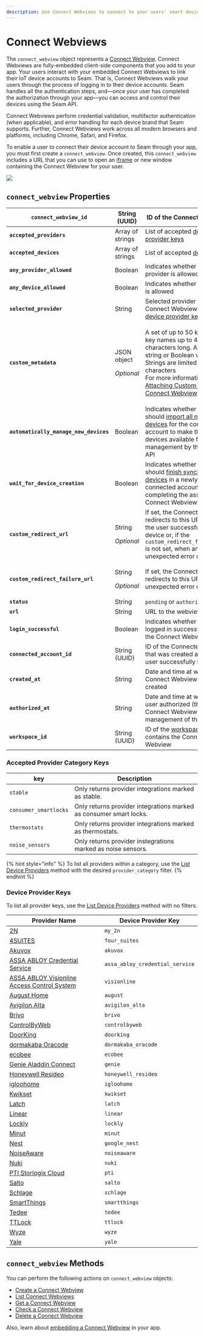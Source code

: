 ```yaml
---
description: Use Connect Webviews to connect to your users' smart devices to the Seam API
---
```


# Connect Webviews

The `connect_webview` object represents a [Connect Webview](../../core-concepts/connect-webviews/). Connect Webviews are fully-embedded client-side components that you add to your app. Your users interact with your embedded Connect Webviews to link their IoT device accounts to Seam. That is, Connect Webviews walk your users through the process of logging in to their device accounts. Seam handles all the authentication steps, and—once your user has completed the authorization through your app—you can access and control their devices using the Seam API.

Connect Webviews perform credential validation, multifactor authentication (when applicable), and error handling for each device brand that Seam supports. Further, Connect Webviews work across all modern browsers and platforms, including Chrome, Safari, and Firefox.

To enable a user to connect their device account to Seam through your app, you must first create a `connect_webview`. Once created, this `connect_webview` includes a URL that you can use to open an [iframe](https://www.w3schools.com/html/html\_iframe.asp) or new window containing the Connect Webview for your user.

![](<../../.gitbook/assets/image (12).png>)

## `connect_webview` Properties

| **`connect_webview_id`**               | String (UUID)                              | ID of the Connect Webview                                                                                                                                                                                                                                                                                                     |
| -------------------------------------- | ------------------------------------------ | ----------------------------------------------------------------------------------------------------------------------------------------------------------------------------------------------------------------------------------------------------------------------------------------------------------------------------- |
| **`accepted_providers`**               | Array of strings                           | List of accepted [device provider keys](./#device-provider-keys)                                                                                                                                                                                                                                                              |
| **`accepted_devices`**                 | Array of strings                           | List of accepted [devices](../../core-concepts/devices/)                                                                                                                                                                                                                                                                      |
| **`any_provider_allowed`**             | Boolean                                    | Indicates whether any provider is allowed                                                                                                                                                                                                                                                                                     |
| **`any_device_allowed`**               | Boolean                                    | Indicates whether any device is allowed                                                                                                                                                                                                                                                                                       |
| **`selected_provider`**                | String                                     | Selected provider of the Connect Webview, one of [device provider keys](./#device-provider-keys)                                                                                                                                                                                                                              |
| **`custom_metadata`**                  | <p>JSON object</p><p><em>Optional</em></p> | <p>A set of up to 50 keys, with key names up to 40 characters long. Accepts string or Boolean values. Strings are limited to 500 characters<br>For more information, see <a href="../../core-concepts/connect-webviews/attaching-custom-data-to-the-connect-webview.md">Attaching Custom Data to the Connect Webview</a>.</p> |
| **`automatically_manage_new_devices`** | Boolean                                    | Indicates whether Seam should [import all new devices](../../core-concepts/connect-webviews/customizing-connect-webviews.md#automatically\_manage\_new\_devices) for the connected account to make these devices available for use and management by the Seam API                                                             |
| **`wait_for_device_creation`**         | Boolean                                    | Indicates whether Seam should [finish syncing all devices](../../core-concepts/connect-webviews/customizing-connect-webviews.md#wait\_for\_device\_creation) in a newly-connected account before completing the associated Connect Webview                                                                                    |
| **`custom_redirect_url`**              | <p>String</p><p><em>Optional</em></p>      | If set, the Connect Webview redirects to this URL when the user successfully pairs a device or, if the `custom_redirect_failure_url` is not set, when an unexpected error occurs                                                                                                                                              |
| **`custom_redirect_failure_url`**      | <p>String</p><p><em>Optional</em></p>      | If set, the Connect Webview redirects to this URL when an unexpected error occurs                                                                                                                                                                                                                                             |
| **`status`**                           | String                                     | `pending` or `authorized`                                                                                                                                                                                                                                                                                                     |
| **`url`**                              | String                                     | URL to the webview                                                                                                                                                                                                                                                                                                            |
| **`login_successful`**                 | Boolean                                    | Indicates whether the user logged in successfully using the Connect Webview                                                                                                                                                                                                                                                   |
| **`connected_account_id`**             | String (UUID)                              | ID of the Connected Account that was created after the user successfully logged in                                                                                                                                                                                                                                            |
| **`created_at`**                       | String                                     | Date and time at which the Connect Webview was created                                                                                                                                                                                                                                                                        |
| **`authorized_at`**                    | String                                     | Date and time at which the user authorized (through the Connect Webview) the management of their devices                                                                                                                                                                                                                      |
| **`workspace_id`**                     | String (UUID)                              | ID of the [workspace](../../core-concepts/workspaces/) that contains the Connect Webview                                                                                                                                                                                                                                      |

### Accepted Provider Category Keys

| key                   | Description                                                        |
| --------------------- | ------------------------------------------------------------------ |
| `stable`              | Only returns provider integrations marked as stable.               |
| `consumer_smartlocks` | Only returns provider integrations marked as consumer smart locks. |
| `thermostats`         | Only returns provider integrations marked as thermostats.          |
| `noise_sensors`       | Only returns provider instegrations marked as noise sensors.       |

{% hint style="info" %}
To list all providers within a category, use the [List Device Providers](../devices/list-device-providers.md) method with the desired `provider_category` filter.
{% endhint %}

### Device Provider Keys

To list all provider keys, use the [List Device Providers](../devices/list-device-providers.md) method with no filters.

| Provider Name                                                                                                                                         | Device Provider Key             |
| ----------------------------------------------------------------------------------------------------------------------------------------------------- | ------------------------------- |
| [2N](../../device-guides/2n-intercom-systems.md)                                                                                                      | `my_2n`                         |
| [4SUITES](../../device-and-system-integration-guides/4suites-locks/)                                                                                  | `four_suites`                   |
| [Akuvox](https://akuvox.com/)                                                                                                                         | `akuvox`                        |
| [ASSA ABLOY Credential Service](../../device-guides/assa-abloy-credential-services-credential-manager-in-development.md)                              | `assa_abloy_credential_service` |
| [ASSA ABLOY Visionline Access Control System](../../device-and-system-integration-guides/assa-abloy-visionline-access-control-system-in-development/) | `visionline`                    |
| [August Home](../../device-guides/august-locks.md)                                                                                                    | `august`                        |
| [Avigilon Alta](../../device-guides/avigilon-alta-access-system.md)                                                                                   | `avigilon_alta`                 |
| [Brivo](../../device-guides/brivo-access.md)                                                                                                          | `brivo`                         |
| [ControlByWeb](../../device-guides/get-started-with-controlbyweb-devices.md)                                                                          | `controlbyweb`                  |
| [DoorKing](https://www.doorking.com/)                                                                                                                 | `doorking`                      |
| [dormakaba Oracode](../../device-guides/dormakaba-oracode-locks.md)                                                                                   | `dormakaba_oracode`             |
| [ecobee](../../device-guides/ecobee-thermostats.md)                                                                                                   | `ecobee`                        |
| [Genie Aladdin Connect](https://www.geniecompany.com/aladdin-connect-by-genie)                                                                        | `genie`                         |
| [Honeywell Resideo](../../device-and-system-integration-guides/honeywell-thermostats/)                                                                | `honeywell_resideo`             |
| [igloohome](../../device-guides/igloohome-locks.md)                                                                                                   | `igloohome`                     |
| [Kwikset](../../device-guides/kwikset-locks.md)                                                                                                       | `kwikset`                       |
| [Latch](../../device-and-system-integration-guides/latch-access-control-system/)                                                                      | `latch`                         |
| [Linear](https://linear-solutions.com/)                                                                                                               | `linear`                        |
| [Lockly](../../device-and-system-integration-guides/lockly-locks/)                                                                                    | `lockly`                        |
| [Minut](../../device-guides/minut-sensors.md)                                                                                                         | `minut`                         |
| [Nest](../../device-guides/google-nest-thermostats/)                                                                                                  | `google_nest`                   |
| [NoiseAware](../../device-guides/noiseaware-sensors.md)                                                                                               | `noiseaware`                    |
| [Nuki](../../device-guides/nuki-locks.md)                                                                                                             | `nuki`                          |
| [PTI Storlogix Cloud](../../device-guides/pti-storlogix-cloud.md)                                                                                     | `pti`                           |
| [Salto](../../device-guides/salto-locks.md)                                                                                                           | `salto`                         |
| [Schlage](https://www.schlage.com/en/home/products/products-smart-locks.html)                                                                         | `schlage`                       |
| [SmartThings](https://www.smartthings.com/)                                                                                                           | `smartthings`                   |
| [Tedee](../../device-and-system-integration-guides/tedee-locks/)                                                                                      | `tedee`                         |
| [TTLock](../../device-guides/ttlock-locks.md)                                                                                                         | `ttlock`                        |
| [Wyze](../../device-guides/wyze-locks.md)                                                                                                             | `wyze`                          |
| [Yale](../../device-guides/yale-locks.md)                                                                                                             | `yale`                          |

## `connect_webview` Methods

You can perform the following actions on `connect_webview` objects:

* [Create a Connect Webview](create-a-connect-webview.md)
* [List Connect Webviews](list-connect-webviews.md)
* [Get a Connect Webview](get-a-connect-webview.md)
* [Check a Connect Webview](get-a-connect-webview.md)
* [Delete a Connect Webview](delete-a-connect-webview.md)

Also, learn about [embedding a Connect Webview](embedding-a-connect-webview.md) in your app.
